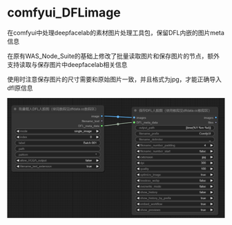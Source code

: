 # comfyui_DFLimage
在comfyui中处理deepfacelab的素材图片处理工具包，保留DFL内嵌的图片meta信息

在原有WAS_Node_Suite的基础上修改了批量读取图片和保存图片的节点，额外支持读取与保存图片中deepfacelab相关信息

使用时注意保存图片的尺寸需要和原始图片一致，并且格式为jpg，才能正确导入dfl原信息

![使用示意](assets\example.png)
